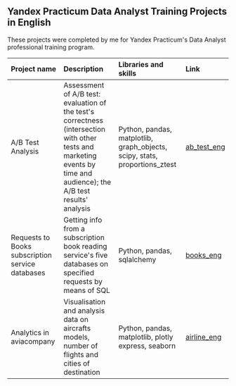 ## Yandex Practicum Data Analyst Training Projects in English
These projects were completed by me for Yandex Practicum's Data Analyst professional training program.


| Project name | Description | Libraries and skills | Link |
| :--------------- | :-------------------- | :------------------- | :----- |
| A/B Test Analysis | Assessment of A/B test: evaluation of the test's correctness (intersection with other tests and marketing events by time and audience); the A/B test results' analysis | Python, pandas, matplotlib, graph_objects, scipy, stats, proportions_ztest | [ab_test_eng](https://github.com/Emiranunuka/Yandex_Practicum_Data_Analyst_Training_Projects_English/tree/main/ab_test_eng)|
| Requests to Books subscription service databases | Getting info from a subscription book reading service's five databases on specified requests by means of SQL | Python, pandas, sqlalchemy | [books_eng](https://github.com/Emiranunuka/Yandex_Practicum_Data_Analyst_Training_Projects_English/tree/main/books_eng)|
| Analytics in aviacompany | Visualisation and analysis data on aircrafts models, number of flights and cities of destination | Python, pandas, matplotlib, plotly express, seaborn | [airline_eng](https://github.com/Emiranunuka/Yandex_Practicum_Data_Analyst_Training_Projects_English/tree/main/airline_eng)|
